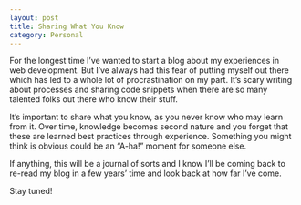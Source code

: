 ```yaml
---
layout: post
title: Sharing What You Know
category: Personal
---
```


For the longest time I’ve wanted to start a blog about my experiences in web development. But I’ve always had this fear of putting myself out there which has led to a whole lot of procrastination on my part. It’s scary writing about processes and sharing code snippets when there are so many talented folks out there who know their stuff.

It’s important to share what you know, as you never know who may learn from it. Over time, knowledge becomes second nature and you forget that these are learned best practices through experience. Something you might think is obvious could be an “A-ha!” moment for someone else.

If anything, this will be a journal of sorts and I know I’ll be coming back to re-read my blog in a few years’ time and look back at how far I’ve come.

Stay tuned!